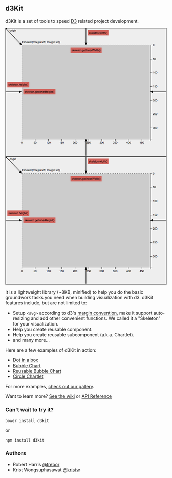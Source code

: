 ## d3Kit

d3Kit is a set of tools to speed [D3](https://github.com/mbostock/d3) related project development.

<div style="width:100%;">
  <a href="http://bl.ocks.org/kristw/7eef5cb21f3dfc1c0a4c" width="100%" style="width:100%;display:block;">
    <img src="resources/skeleton.png" align="middle" height="400">
  </a>
</div>


<div style="width:100%;">
  <a href="http://bl.ocks.org/kristw/7eef5cb21f3dfc1c0a4c" style="width:100%;">
    <img src="resources/skeleton.png" align="middle" height="400" style="display:block;margin-left:auto;margin-right:auto;">
  </a>
</div>


It is a lightweight library (~8KB, minified) to help you do the basic groundwork tasks you need when building visualization with d3.
d3Kit features include, but are not limited to:

* Setup ```<svg>``` according to d3's [margin convention](http://bl.ocks.org/mbostock/3019563), make it support auto-resizing and add other convenient functions. We called it a "Skeleton" for your visualization.
* Help you create reusable component.
* Help you create reusable subcomponent (a.k.a. Chartlet).
* and many more...

Here are a few examples of d3Kit in action:
* [Dot in a box](http://bl.ocks.org/treboresque/f839966214cf66627df6)
* [Bubble Chart](http://bl.ocks.org/kristw/75999459f1a34e05d580)
* [Reusable Bubble Chart](http://bl.ocks.org/kristw/d8b15dd09a4c3510621c)
* [Circle Chartlet](http://bl.ocks.org/treboresque/0f01e42fb3c9268d7105)

For more examples, [check out our gallery](https://github.com/twitter/d3kit/wiki/Gallery).

Want to learn more? [See the wiki](https://github.com/twitter/d3kit/wiki) or [API Reference](https://github.com/twitter/d3kit/wiki/API-reference)

### Can't wait to try it?

```
bower install d3kit
```

or

```
npm install d3kit
```

### Authors

* Robert Harris [@trebor](https://twitter.com/trebor)
* Krist Wongsuphasawat [@kristw](https://twitter.com/kristw)
